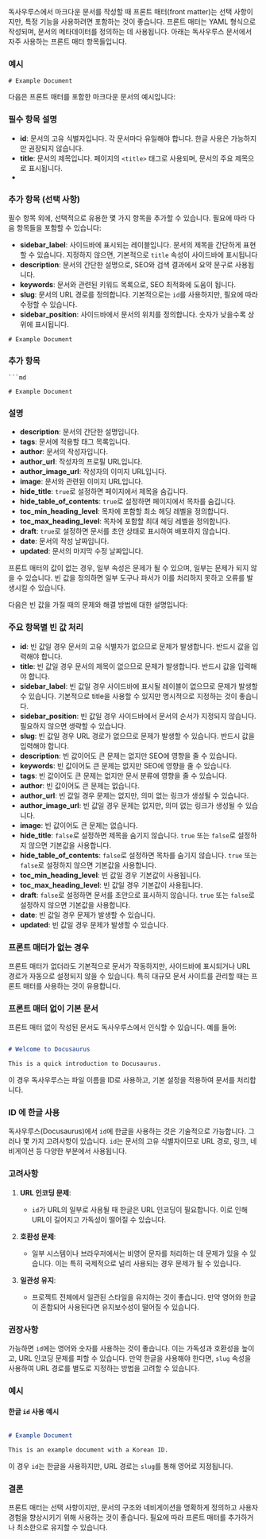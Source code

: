 독사우루스에서 마크다운 문서를 작성할 때 프론트 매터(front matter)는 선택 사항이지만, 특정 기능을 사용하려면 포함하는 것이 좋습니다. 프론트 매터는 YAML 형식으로 작성되며, 문서의 메타데이터를 정의하는 데 사용됩니다. 아래는 독사우루스 문서에서 자주 사용하는 프론트 매터 항목들입니다.

### 예시

```
# Example Document

```

다음은 프론트 매터를 포함한 마크다운 문서의 예시입니다:

### 필수 항목 설명

- **id**: 문서의 고유 식별자입니다. 각 문서마다 유일해야 합니다. 한글 사용은 가능하지만 권장되지 않습니다.
- **title**: 문서의 제목입니다. 페이지의 `<title>` 태그로 사용되며, 문서의 주요 제목으로 표시됩니다.
- 

### 추가 항목 (선택 사항)

필수 항목 외에, 선택적으로 유용한 몇 가지 항목을 추가할 수 있습니다. 필요에 따라 다음 항목들을 포함할 수 있습니다:

- **sidebar_label**: 사이드바에 표시되는 레이블입니다. 문서의 제목을 간단하게 표현할 수 있습니다. 지정하지 않으면, 기본적으로 `title` 속성이 사이드바에 표시됩니다
- **description**: 문서의 간단한 설명으로, SEO와 검색 결과에서 요약 문구로 사용됩니다.
- **keywords**: 문서와 관련된 키워드 목록으로, SEO 최적화에 도움이 됩니다.
- **slug**: 문서의 URL 경로를 정의합니다. 기본적으로는 `id`를 사용하지만, 필요에 따라 수정할 수 있습니다.
- **sidebar_position**: 사이드바에서 문서의 위치를 정의합니다. 숫자가 낮을수록 상위에 표시됩니다.

```
# Example Document
```

### 추가 항목

```
```md

# Example Document

```

### 설명

- **description**: 문서의 간단한 설명입니다.
- **tags**: 문서에 적용할 태그 목록입니다.
- **author**: 문서의 작성자입니다.
- **author_url**: 작성자의 프로필 URL입니다.
- **author_image_url**: 작성자의 이미지 URL입니다.
- **image**: 문서와 관련된 이미지 URL입니다.
- **hide_title**: `true`로 설정하면 페이지에서 제목을 숨깁니다.
- **hide_table_of_contents**: `true`로 설정하면 페이지에서 목차를 숨깁니다.
- **toc_min_heading_level**: 목차에 포함할 최소 헤딩 레벨을 정의합니다.
- **toc_max_heading_level**: 목차에 포함할 최대 헤딩 레벨을 정의합니다.
- **draft**: `true`로 설정하면 문서를 초안 상태로 표시하여 배포하지 않습니다.
- **date**: 문서의 작성 날짜입니다.
- **updated**: 문서의 마지막 수정 날짜입니다.

프론트 매터의 값이 없는 경우, 일부 속성은 문제가 될 수 있으며, 일부는 문제가 되지 않을 수 있습니다. 빈 값을 정의하면 일부 도구나 파서가 이를 처리하지 못하고 오류를 발생시킬 수 있습니다.

다음은 빈 값을 가질 때의 문제와 해결 방법에 대한 설명입니다:

### 주요 항목별 빈 값 처리

- **id**: 빈 값일 경우 문서의 고유 식별자가 없으므로 문제가 발생합니다. 반드시 값을 입력해야 합니다.
- **title**: 빈 값일 경우 문서의 제목이 없으므로 문제가 발생합니다. 반드시 값을 입력해야 합니다.
- **sidebar_label**: 빈 값일 경우 사이드바에 표시될 레이블이 없으므로 문제가 발생할 수 있습니다. 기본적으로 title을 사용할 수 있지만 명시적으로 지정하는 것이 좋습니다.
- **sidebar_position**: 빈 값일 경우 사이드바에서 문서의 순서가 지정되지 않습니다. 필요하지 않으면 생략할 수 있습니다.
- **slug**: 빈 값일 경우 URL 경로가 없으므로 문제가 발생할 수 있습니다. 반드시 값을 입력해야 합니다.
- **description**: 빈 값이어도 큰 문제는 없지만 SEO에 영향을 줄 수 있습니다.
- **keywords**: 빈 값이어도 큰 문제는 없지만 SEO에 영향을 줄 수 있습니다.
- **tags**: 빈 값이어도 큰 문제는 없지만 문서 분류에 영향을 줄 수 있습니다.
- **author**: 빈 값이어도 큰 문제는 없습니다.
- **author_url**: 빈 값일 경우 문제는 없지만, 의미 없는 링크가 생성될 수 있습니다.
- **author_image_url**: 빈 값일 경우 문제는 없지만, 의미 없는 링크가 생성될 수 있습니다.
- **image**: 빈 값이어도 큰 문제는 없습니다.
- **hide_title**: `false`로 설정하면 제목을 숨기지 않습니다. `true` 또는 `false`로 설정하지 않으면 기본값을 사용합니다.
- **hide_table_of_contents**: `false`로 설정하면 목차를 숨기지 않습니다. `true` 또는 `false`로 설정하지 않으면 기본값을 사용합니다.
- **toc_min_heading_level**: 빈 값일 경우 기본값이 사용됩니다.
- **toc_max_heading_level**: 빈 값일 경우 기본값이 사용됩니다.
- **draft**: `false`로 설정하면 문서를 초안으로 표시하지 않습니다. `true` 또는 `false`로 설정하지 않으면 기본값을 사용합니다.
- **date**: 빈 값일 경우 문제가 발생할 수 있습니다.
- **updated**: 빈 값일 경우 문제가 발생할 수 있습니다.

### 프론트 매터가 없는 경우

프론트 매터가 없더라도 기본적으로 문서가 작동하지만, 사이드바에 표시되거나 URL 경로가 자동으로 설정되지 않을 수 있습니다. 특히 대규모 문서 사이트를 관리할 때는 프론트 매터를 사용하는 것이 유용합니다.

### 프론트 매터 없이 기본 문서

프론트 매터 없이 작성된 문서도 독사우루스에서 인식할 수 있습니다. 예를 들어:

```md

# Welcome to Docusaurus

This is a quick introduction to Docusaurus.

```

이 경우 독사우루스는 파일 이름을 ID로 사용하고, 기본 설정을 적용하여 문서를 처리합니다.

### ID 에 한글 사용

독사우루스(Docusaurus)에서 `id`에 한글을 사용하는 것은 기술적으로 가능합니다. 그러나 몇 가지 고려사항이 있습니다. `id`는 문서의 고유 식별자이므로 URL 경로, 링크, 네비게이션 등 다양한 부분에서 사용됩니다.

### 고려사항

1. **URL 인코딩 문제**:
    
    - `id`가 URL의 일부로 사용될 때 한글은 URL 인코딩이 필요합니다. 이로 인해 URL이 길어지고 가독성이 떨어질 수 있습니다.
2. **호환성 문제**:
    
    - 일부 시스템이나 브라우저에서는 비영어 문자를 처리하는 데 문제가 있을 수 있습니다. 이는 특히 국제적으로 널리 사용되는 경우 문제가 될 수 있습니다.
3. **일관성 유지**:
    
    - 프로젝트 전체에서 일관된 스타일을 유지하는 것이 좋습니다. 만약 영어와 한글이 혼합되어 사용된다면 유지보수성이 떨어질 수 있습니다.

### 권장사항

가능하면 `id`에는 영어와 숫자를 사용하는 것이 좋습니다. 이는 가독성과 호환성을 높이고, URL 인코딩 문제를 피할 수 있습니다. 만약 한글을 사용해야 한다면, `slug` 속성을 사용하여 URL 경로를 별도로 지정하는 방법을 고려할 수 있습니다.

### 예시

#### 한글 `id` 사용 예시
```md

# Example Document

This is an example document with a Korean ID.

```

이 경우 `id`는 한글을 사용하지만, URL 경로는 `slug`를 통해 영어로 지정됩니다.

### 결론

프론트 매터는 선택 사항이지만, 문서의 구조와 네비게이션을 명확하게 정의하고 사용자 경험을 향상시키기 위해 사용하는 것이 좋습니다. 필요에 따라 프론트 매터를 추가하거나 최소한으로 유지할 수 있습니다.